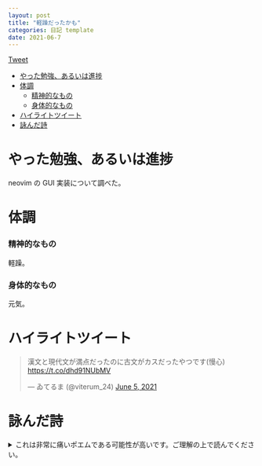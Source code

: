 ```yaml
---
layout: post
title: "軽躁だったかも"
categories: 日記 template
date: 2021-06-7
---
```


<a href="https://twitter.com/share?ref_src=twsrc%5Etfw" class="twitter-share-button" data-show-count="false">Tweet</a><script async src="https://platform.twitter.com/widgets.js" charset="utf-8"></script>

<!-- START doctoc generated TOC please keep comment here to allow auto update -->
<!-- DON'T EDIT THIS SECTION, INSTEAD RE-RUN doctoc TO UPDATE -->

- [やった勉強、あるいは進捗](#%E3%82%84%E3%81%A3%E3%81%9F%E5%8B%89%E5%BC%B7%E3%81%82%E3%82%8B%E3%81%84%E3%81%AF%E9%80%B2%E6%8D%97)
- [体調](#%E4%BD%93%E8%AA%BF)
  - [精神的なもの](#%E7%B2%BE%E7%A5%9E%E7%9A%84%E3%81%AA%E3%82%82%E3%81%AE)
  - [身体的なもの](#%E8%BA%AB%E4%BD%93%E7%9A%84%E3%81%AA%E3%82%82%E3%81%AE)
- [ハイライトツイート](#%E3%83%8F%E3%82%A4%E3%83%A9%E3%82%A4%E3%83%88%E3%83%84%E3%82%A4%E3%83%BC%E3%83%88)
- [詠んだ詩](#%E8%A9%A0%E3%82%93%E3%81%A0%E8%A9%A9)

<!-- END doctoc generated TOC please keep comment here to allow auto update -->

# やった勉強、あるいは進捗

neovim の GUI 実装について調べた。

# 体調

### 精神的なもの

軽躁。

### 身体的なもの

元気。

# ハイライトツイート

<blockquote class="twitter-tweet"><p lang="ja" dir="ltr">漢文と現代文が満点だったのに古文がカスだったやつです(慢心) <a href="https://t.co/dhd91NUbMV">https://t.co/dhd91NUbMV</a></p>&mdash; ゐてるま (@viterum_24) <a href="https://twitter.com/viterum_24/status/1401256220636241920?ref_src=twsrc%5Etfw">June 5, 2021</a></blockquote> <script async src="https://platform.twitter.com/widgets.js" charset="utf-8"></script>

# 詠んだ詩

<details>
<summary>これは非常に痛いポエムである可能性が高いです。ご理解の上で読んでください。</summary>
<blockquote>
<blockquote>
<p></p>
<p>しずかな しずかなへやになる</p>
<p>むなしく むなしくひびくおと</p>
<p>あなたに とどいてほしくて</p>
<p>とどかぬ とどかぬそのおとを</p>
<p>とまって とまらないおとに</p>
<p>こころの こころがなるおとは</p>
<p>あなたに あなたにきこえない？</p>
<p>いつまで いつまでもまってるよ</p>
</blockquote>
<p>2021-06-06-2:20 あの</p>
</blockquote>
</details>
<script src="https://utteranc.es/client.js"
        repo="anosatsuk124/anosatsuk124.github.io"
        issue-term="title"
        theme="github-light"
        crossorigin="anonymous"
        async>
</script>
